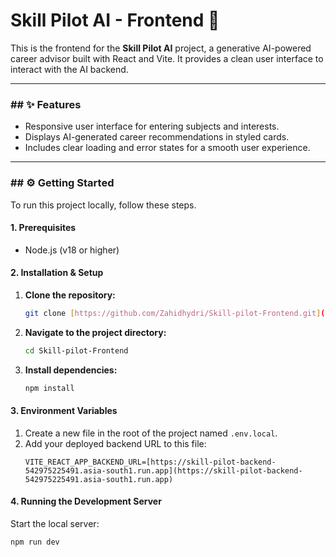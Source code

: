# Skill Pilot AI - Frontend 🚀

This is the frontend for the **Skill Pilot AI** project, a generative AI-powered career advisor built with React and Vite. It provides a clean user interface to interact with the AI backend.

---
### ## ✨ Features

-   Responsive user interface for entering subjects and interests.
-   Displays AI-generated career recommendations in styled cards.
-   Includes clear loading and error states for a smooth user experience.

---
### ## ⚙️ Getting Started

To run this project locally, follow these steps.

#### **1. Prerequisites**
* Node.js (v18 or higher)

#### **2. Installation & Setup**

1.  **Clone the repository:**
    ```bash
    git clone [https://github.com/Zahidhydri/Skill-pilot-Frontend.git](https://github.com/Zahidhydri/Skill-pilot-Frontend.git)
    ```
2.  **Navigate to the project directory:**
    ```bash
    cd Skill-pilot-Frontend
    ```
3.  **Install dependencies:**
    ```bash
    npm install
    ```

#### **3. Environment Variables**

1.  Create a new file in the root of the project named `.env.local`.
2.  Add your deployed backend URL to this file:
    ```
    VITE_REACT_APP_BACKEND_URL=[https://skill-pilot-backend-542975225491.asia-south1.run.app](https://skill-pilot-backend-542975225491.asia-south1.run.app)
    ```

#### **4. Running the Development Server**

Start the local server:
```bash
npm run dev
